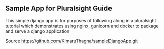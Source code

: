 ## Sample App for Pluralsight Guide
This simple django app is for purposes of following along
in a pluralsight tutorial which demonstrates using nginx, gunicorn
and docker to package and serve a django application

Source https://github.com/KimaruThagna/sampleDjangoApp.git
